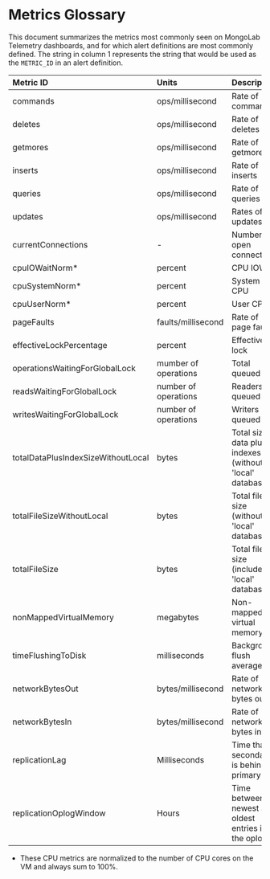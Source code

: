 # Metrics Glossary

This document summarizes the metrics most commonly seen on MongoLab Telemetry dashboards, and for which alert definitions are most commonly defined.
The string in column 1 represents the string that would be used as the `METRIC_ID` in an alert definition.

| Metric ID | Units | Description |
| :--------- | :----- | :----------- |
| commands | ops/millisecond | Rate of commands |
| deletes | ops/millisecond | Rate of deletes |
| getmores | ops/millisecond | Rate of getmores |
| inserts | ops/millisecond | Rate of inserts |
| queries | ops/millisecond | Rate of queries |
| updates | ops/millisecond | Rates of updates |
| currentConnections | - | Number of open connections |
| cpuIOWaitNorm* | percent | CPU IOWait
| cpuSystemNorm* | percent | System CPU
| cpuUserNorm* | percent | User CPU
| pageFaults | faults/millisecond | Rate of page faults |
| effectiveLockPercentage | percent | Effective lock |
| operationsWaitingForGlobalLock | mumber of operations | Total queued
| readsWaitingForGlobalLock | number of operations | Readers queued
| writesWaitingForGlobalLock | number of operations | Writers queued
| totalDataPlusIndexSizeWithoutLocal | bytes | Total size of data plus indexes (without 'local' database)
| totalFileSizeWithoutLocal | bytes | Total file size (without 'local' database)
| totalFileSize | bytes | Total file size (includes 'local' database)
| nonMappedVirtualMemory | megabytes | Non-mapped virtual memory
| timeFlushingToDisk | milliseconds | Background flush average |
| networkBytesOut | bytes/millisecond | Rate of network bytes out
| networkBytesIn | bytes/millisecond | Rate of network bytes in
| replicationLag | Milliseconds | Time that secondary is behind primary
| replicationOplogWindow | Hours | Time between newest and oldest entries in the oplog

* These CPU metrics are normalized to the number of CPU cores on the VM and always sum to 100%.

